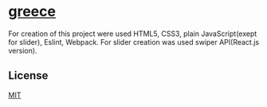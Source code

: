 # [greece](https://salihub.github.io/Websites/greece/dist-prod/index.html)

For creation of this project were used HTML5, CSS3, plain JavaScript(exept for slider), Eslint, Webpack.
For slider creation was used swiper API(React.js version).

## License

[MIT](https://choosealicense.com/licenses/mit/)
